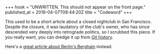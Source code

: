 +++
hook = "UNWRITTEN. This should not appear on the front page."
published_at = 2016-04-07T08:44:20Z
title = "Codeword"
+++

This used to be a short article about a closed nightclub in San Francisco.
Despite the closure, it was laudatory of the club's owner, who has since
descended very deeply into retrograde politics, so I scrubbed this piece. If
you really want, you can dredge it up from [Git history][git].

Here's a [great article about Berlin's Berghain][berghain] instead.

[berghain]: http://www.newyorker.com/magazine/2014/03/24/berlin-nights
[git]: https://github.com/brandur/sorg/tree/master/content/fragments
